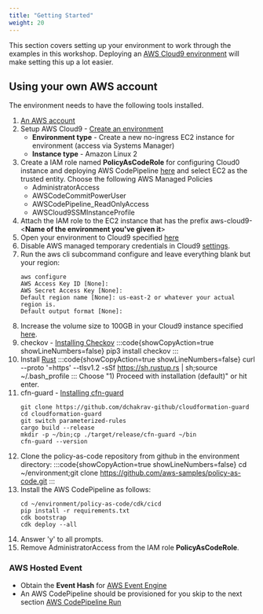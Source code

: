 ```yaml
---
title: "Getting Started"
weight: 20
---
```


This section covers setting up your environment to work through the examples in this workshop. Deploying an [AWS Cloud9 environment](https://docs.aws.amazon.com/cloud9/latest/user-guide/welcome.html) will make setting this up a lot easier.

## Using your own AWS account
The environment needs to have the following tools installed.
1. [An AWS account](https://aws.amazon.com/getting-started/)
1. Setup AWS Cloud9 - [Create an environment](https://docs.aws.amazon.com/cloud9/latest/user-guide/tutorial-create-environment.html)
   * **Environment type** - Create a new no-ingress EC2 instance for environment (access via Systems Manager)
   * **Instance type** - Amazon Linux 2
1. Create a IAM role named **PolicyAsCodeRole** for configuring Cloud0 instance and deploying AWS CodePipeline [here](https://docs.aws.amazon.com/IAM/latest/UserGuide/access_policies_job-functions_create-policies.html) and select EC2 as the trusted entity. Choose the following AWS Managed Policies
   * AdministratorAccess
   * AWSCodeCommitPowerUser
   * AWSCodePipeline_ReadOnlyAccess
   * AWSCloud9SSMInstanceProfile
1. Attach the IAM role to the EC2 instance that has the prefix aws-cloud9-<**Name of the environment you've given it**>
1. Open your environment to Cloud9 specified [here](https://docs.aws.amazon.com/cloud9/latest/user-guide/open-environment.html)
1. Disable AWS managed temporary credentials in Cloud9 [settings](https://docs.aws.amazon.com/cloud9/latest/user-guide/security-iam.html#auth-and-access-control-temporary-managed-credentials).
1. Run the aws cli subcommand configure and leave everything blank but your region:
    ```
    aws configure
    AWS Access Key ID [None]: 
    AWS Secret Access Key [None]: 
    Default region name [None]: us-east-2 or whatever your actual region is.
    Default output format [None]:
    ```
1. Increase the volume size to 100GB in your Cloud9 instance specified [here](https://docs.aws.amazon.com/cloud9/latest/user-guide/move-environment.html#move-environment-resize).
1. checkov - [Installing Checkov](/checkov/install-checkov)
    :::code{showCopyAction=true showLineNumbers=false}
    pip3 install checkov
    :::
1. Install [Rust](https://www.rust-lang.org/tools/install)
    :::code{showCopyAction=true showLineNumbers=false}
    curl --proto '=https' --tlsv1.2 -sSf https://sh.rustup.rs | sh;source ~/.bash_profile
    :::
    Choose "1) Proceed with installation (default)" or hit enter.
1. cfn-guard - [Installing cfn-guard](https://github.com/aws-cloudformation/cloudformation-guard#installation)
    ```
    git clone https://github.com/dchakrav-github/cloudformation-guard
    cd cloudformation-guard
    git switch parameterized-rules
    cargo build --release
    mkdir -p ~/bin;cp ./target/release/cfn-guard ~/bin
    cfn-guard --version
    ```
1. Clone the policy-as-code repository from github in the environment directory:
    :::code{showCopyAction=true showLineNumbers=false}
    cd ~/environment;git clone https://github.com/aws-samples/policy-as-code.git
    :::
1. Install the AWS CodePipeline as follows:
    ```
    cd ~/environment/policy-as-code/cdk/cicd
    pip install -r requirements.txt
    cdk bootstrap
    cdk deploy --all
    ```
1. Answer 'y' to all prompts.
1. Remove AdministratorAccess from the IAM role **PolicyAsCodeRole**.

### AWS Hosted Event
* Obtain the **Event Hash** for [AWS Event Engine](https://dashboard.eventengine.run/login)
* An AWS CodePipeline should be provisioned for you skip to the next section [AWS CodePipeline Run](/deployment/pipeline-integration/aws-codepipeline-run#aws-codepipeline-run)
